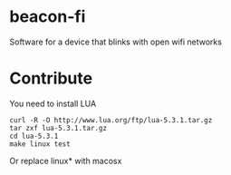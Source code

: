 # beacon-fi
Software for a device that blinks with open wifi networks

# Contribute

You need to install LUA

```
curl -R -O http://www.lua.org/ftp/lua-5.3.1.tar.gz
tar zxf lua-5.3.1.tar.gz
cd lua-5.3.1
make linux test
```

Or replace linux* with macosx
